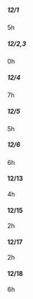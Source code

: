 ##### 12/1
5h

##### 12/2,3
0h

##### 12/4
7h

##### 12/5
5h

##### 12/6
6h

#### 12/13
4h

#### 12/15
2h

#### 12/17
2h

#### 12/18
6h
